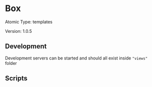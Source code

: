 # Box

Atomic Type: templates

Version: 1.0.5

## Development

Development servers can be started and should all exist inside `"views"` folder

## Scripts
